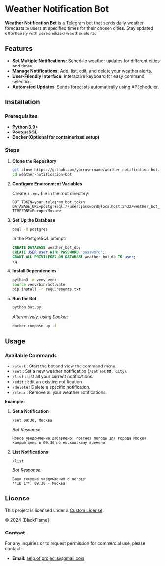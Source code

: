 # Weather Notification Bot

**Weather Notification Bot** is a Telegram bot that sends daily weather forecasts to users at specified times for their chosen cities. Stay updated effortlessly with personalized weather alerts.

## Features

- **Set Multiple Notifications:** Schedule weather updates for different cities and times.
- **Manage Notifications:** Add, list, edit, and delete your weather alerts.
- **User-Friendly Interface:** Interactive keyboard for easy command selection.
- **Automated Updates:** Sends forecasts automatically using APScheduler.

## Installation

### Prerequisites

- **Python 3.9+**
- **PostgreSQL**
- **Docker (Optional for containerized setup)**

### Steps

1. **Clone the Repository**

   ```bash
   git clone https://github.com/yourusername/weather-notification-bot.git
   cd weather-notification-bot
   ```

2. **Configure Environment Variables**

   Create a `.env` file in the root directory:

   ```env
   BOT_TOKEN=your_telegram_bot_token
   DATABASE_URL=postgresql://user:password@localhost:5432/weather_bot_db
   TIMEZONE=Europe/Moscow
   ```

3. **Set Up the Database**

   ```bash
   psql -U postgres
   ```

   In the PostgreSQL prompt:

   ```sql
   CREATE DATABASE weather_bot_db;
   CREATE USER user WITH PASSWORD 'password';
   GRANT ALL PRIVILEGES ON DATABASE weather_bot_db TO user;
   \q
   ```

4. **Install Dependencies**

   ```bash
   python3 -m venv venv
   source venv/bin/activate
   pip install -r requirements.txt
   ```

5. **Run the Bot**

   ```bash
   python bot.py
   ```

   *Alternatively, using Docker:*

   ```bash
   docker-compose up -d
   ```

## Usage

### Available Commands

- `/start` : Start the bot and view the command menu.
- `/set` : Set a new weather notification (`/set HH:MM, City`).
- `/list` : List all your current notifications.
- `/edit` : Edit an existing notification.
- `/delete` : Delete a specific notification.
- `/clear` : Remove all your weather notifications.

**Example:**

1. **Set a Notification**

   ```
   /set 09:30, Москва
   ```

   *Bot Response:*

   ```
   Новое уведомление добавлено: прогноз погоды для города Москва каждый день в 09:30 по московскому времени.
   ```

2. **List Notifications**

   ```
   /list
   ```

   *Bot Response:*

   ```
   Ваши текущие уведомления о погоде:
   **ID 1**: 09:30 - Москва
   ```



## License

This project is licensed under a [Custom License](LICENSE).

© 2024 [BIackFIame]

### Contact

For any inquiries or to request permission for commercial use, please contact:

- **Email:** help.of.project.s@gmail.com
